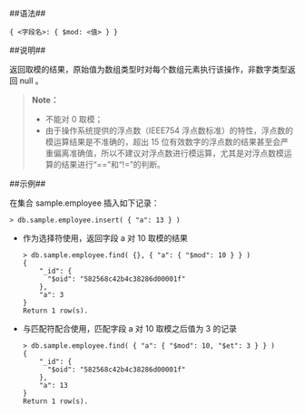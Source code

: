
##语法##

```lang-json
{ <字段名>: { $mod: <值> } }
```

##说明##

返回取模的结果，原始值为数组类型时对每个数组元素执行该操作，非数字类型返回 null 。

> **Note：**  
>
> - 不能对 0 取模；
> - 由于操作系统提供的浮点数（IEEE754 浮点数标准）的特性，浮点数的模运算结果是不准确的，超出 15 位有效数字的浮点数的结果甚至会严重偏离准确值，所以不建议对浮点数进行模运算，尤其是对浮点数模运算的结果进行“==”和“!=”的判断。

##示例##

在集合 sample.employee 插入如下记录：

```lang-javascript 
> db.sample.employee.insert( { "a": 13 } )
```

* 作为选择符使用，返回字段 a 对 10 取模的结果

  ```lang-javascript
  > db.sample.employee.find( {}, { "a": { "$mod": 10 } } )
  {
      "_id": {
        "$oid": "582568c42b4c38286d00001f"
      },
      "a": 3
  }
  Return 1 row(s).
  ```

* 与匹配符配合使用，匹配字段 a 对 10 取模之后值为 3 的记录
  
  ```lang-javascript
  > db.sample.employee.find( { "a": { "$mod": 10, "$et": 3 } } )
  {
      "_id": {
        "$oid": "582568c42b4c38286d00001f"
      },
      "a": 13
  }
  Return 1 row(s).
  ```

